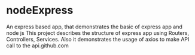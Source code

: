 # nodeExpress
An express based app, that demonstrates the basic of express app and node js
This project describes the structure of express app using Routers, Controllers, Services.
Also it demonstrates the usage of axios to make API call to the api.github.com

